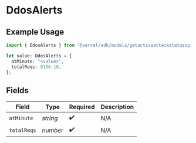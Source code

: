 # DdosAlerts

## Example Usage

```typescript
import { DdosAlerts } from "@vercel/sdk/models/getactiveattackstatusop.js";

let value: DdosAlerts = {
  atMinute: "<value>",
  totalReqs: 8156.18,
};
```

## Fields

| Field              | Type               | Required           | Description        |
| ------------------ | ------------------ | ------------------ | ------------------ |
| `atMinute`         | *string*           | :heavy_check_mark: | N/A                |
| `totalReqs`        | *number*           | :heavy_check_mark: | N/A                |